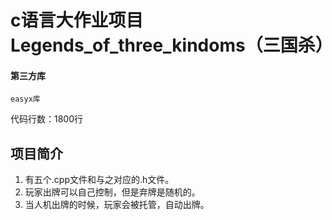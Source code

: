 # c语言大作业项目Legends_of_three_kindoms（三国杀）
 #### 第三方库
    easyx库

代码行数：1800行

## 项目简介
1. 有五个.cpp文件和与之对应的.h文件。
2. 玩家出牌可以自己控制，但是弃牌是随机的。
3. 当人机出牌的时候，玩家会被托管，自动出牌。
